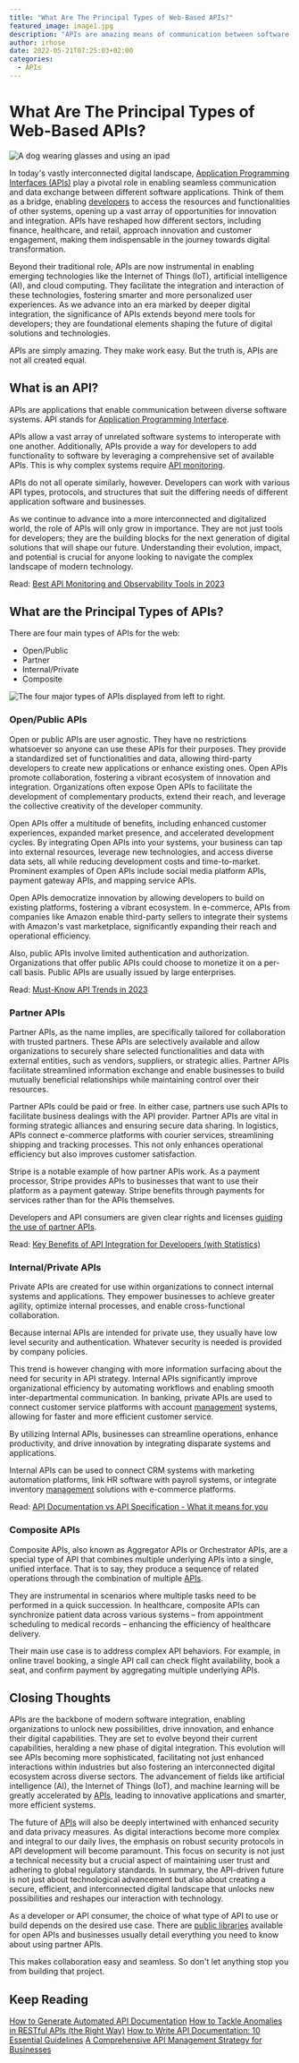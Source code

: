 ```yaml
---
title: "What Are The Principal Types of Web-Based APIs?"
featured_image: image1.jpg
description: "APIs are amazing means of communication between software systems. Learn about the different types of APIs used on the web"
author: irhose
date: 2022-05-21T07:25:03+02:00
categories:
  - APIs
---
```


# What Are The Principal Types of Web-Based APIs?

![A dog wearing glasses and using an ipad](./image1.jpg)

In today's vastly interconnected digital landscape, [Application Programming Interfaces (APIs)](https://apitoolkit.io/blog/api-documentation-and-observability-the-truth-you-must-know/) play a pivotal role in enabling seamless communication and data exchange between different software applications. Think of them as a bridge, enabling [developers](https://apitoolkit.io/blog/top-8-api-documentation-tools-for-developers/) to access the resources and functionalities of other systems, opening up a vast array of opportunities for innovation and integration. APIs have reshaped how different sectors, including finance, healthcare, and retail, approach innovation and customer engagement, making them indispensable in the journey towards digital transformation.

Beyond their traditional role, APIs are now instrumental in enabling emerging technologies like the Internet of Things (IoT), artificial intelligence (AI), and cloud computing. They facilitate the integration and interaction of these technologies, fostering smarter and more personalized user experiences. As we advance into an era marked by deeper digital integration, the significance of APIs extends beyond mere tools for developers; they are foundational elements shaping the future of digital solutions and technologies.

APIs are simply amazing. They make work easy. But the truth is, APIs are not all created equal.

## What is an API?

APIs are applications that enable communication between diverse software systems. API stands for [Application Programming Interface](https://en.wikipedia.org/wiki/API).

APIs allow a vast array of unrelated software systems to interoperate with one another. Additionally, APIs provide a way for developers to add functionality to software by leveraging a comprehensive set of available APIs. This is why complex systems require [API monitoring](https://apitoolkit.io/blog/why-you-need-an-api-monitoring-tool/).

APIs do not all operate similarly, however. Developers can work with various API types, protocols, and structures that suit the differing needs of different application software and businesses.

As we continue to advance into a more interconnected and digitalized world, the role of APIs will only grow in importance. They are not just tools for developers; they are the building blocks for the next generation of digital solutions that will shape our future. Understanding their evolution, impact, and potential is crucial for anyone looking to navigate the complex landscape of modern technology.

Read: [Best API Monitoring and Observability Tools in 2023](https://apitoolkit.io/blog/best-api-monitoring-and-observability-tools/)

## What are the Principal Types of APIs?

There are four main types of APIs for the web:

- Open/Public
- Partner
- Internal/Private
- Composite

![The four major types of APIs displayed from left to right.](./types-of-api.jpg)

### Open/Public APIs

Open or public APIs are user agnostic. They have no restrictions whatsoever so anyone can use these APIs for their purposes. They provide a standardized set of functionalities and data, allowing third-party developers to create new applications or enhance existing ones. Open APIs promote collaboration, fostering a vibrant ecosystem of innovation and integration. Organizations often expose Open APIs to facilitate the development of complementary products, extend their reach, and leverage the collective creativity of the developer community.

Open APIs offer a multitude of benefits, including enhanced customer experiences, expanded market presence, and accelerated development cycles. By integrating Open APIs into your systems, your business can tap into external resources, leverage new technologies, and access diverse data sets, all while reducing development costs and time-to-market. Prominent examples of Open APIs include social media platform APIs, payment gateway APIs, and mapping service APIs.

Open APIs democratize innovation by allowing developers to build on existing platforms, fostering a vibrant ecosystem. In e-commerce, APIs from companies like Amazon enable third-party sellers to integrate their systems with Amazon's vast marketplace, significantly expanding their reach and operational efficiency.

Also, public APIs involve limited authentication and authorization. Organizations that offer public APIs could choose to monetize it on a per-call basis. Public APIs are usually issued by large enterprises.

Read: [Must-Know API Trends in 2023](https://apitoolkit.io/blog/api-trends/)

### Partner APIs

Partner APIs, as the name implies, are specifically tailored for collaboration with trusted partners. These APIs are selectively available and allow organizations to securely share selected functionalities and data with external entities, such as vendors, suppliers, or strategic allies. Partner APIs facilitate streamlined information exchange and enable businesses to build mutually beneficial relationships while maintaining control over their resources.

Partner APIs could be paid or free. In either case, partners use such APIs to facilitate business dealings with the API provider. Partner APIs are vital in forming strategic alliances and ensuring secure data sharing. In logistics, APIs connect e-commerce platforms with courier services, streamlining shipping and tracking processes. This not only enhances operational efficiency but also improves customer satisfaction.

Stripe is a notable example of how partner APIs work. As a payment processor, Stripe provides APIs to businesses that want to use their platform as a payment gateway. Stripe benefits through payments for services rather than for the APIs themselves.

Developers and API consumers are given clear rights and licenses [guiding the use of partner APIs](https://www.3pillarglobal.com/insights/criteria-for-and-benefits-of-selecting-an-api-partner/).

Read: [Key Benefits of API Integration for Developers (with Statistics)](https://apitoolkit.io/blog/benefits-of-api-integration/)

### Internal/Private APIs

Private APIs are created for use within organizations to connect internal systems and applications. They empower businesses to achieve greater agility, optimize internal processes, and enable cross-functional collaboration.

Because internal APIs are intended for private use, they usually have low level security and authentication. Whatever security is needed is provided by company policies.

This trend is however changing with more information surfacing about the need for security in API strategy. Internal APIs significantly improve organizational efficiency by automating workflows and enabling smooth inter-departmental communication. In banking, private APIs are used to connect customer service platforms with account [management](https://apitoolkit.io/blog/the-ultimate-api-management-strategy/) systems, allowing for faster and more efficient customer service.

By utilizing Internal APIs, businesses can streamline operations, enhance productivity, and drive innovation by integrating disparate systems and applications.

Internal APIs can be used to connect CRM systems with marketing automation platforms, link HR software with payroll systems, or integrate inventory [management](https://apitoolkit.io/blog/the-ultimate-api-management-strategy/) solutions with e-commerce platforms.

Read: [API Documentation vs API Specification - What it means for you](https://apitoolkit.io/blog/api-documentation-vs-api-specification/)

### Composite APIs

Composite APIs, also known as Aggregator APIs or Orchestrator APIs, are a special type of API that combines multiple underlying APIs into a single, unified interface. That is to say, they produce a sequence of related operations through the combination of multiple [APIs](https://apitoolkit.io/blog/anomalies-in-restful-apis/).

They are instrumental in scenarios where multiple tasks need to be performed in a quick succession. In healthcare, composite APIs can synchronize patient data across various systems – from appointment scheduling to medical records – enhancing the efficiency of healthcare delivery.

Their main use case is to address complex API behaviors. For example, in online travel booking, a single API call can check flight availability, book a seat, and confirm payment by aggregating multiple underlying APIs.

## Closing Thoughts

APIs are the backbone of modern software integration, enabling organizations to unlock new possibilities, drive innovation, and enhance their digital capabilities. They are set to evolve beyond their current capabilities, heralding a new phase of digital integration. This evolution will see APIs becoming more sophisticated, facilitating not just enhanced interactions within industries but also fostering an interconnected digital ecosystem across diverse sectors. The advancement of fields like artificial intelligence (AI), the Internet of Things (IoT), and machine learning will be greatly accelerated by [APIs](https://apitoolkit.io/blog/anomalies-in-restful-apis/), leading to innovative applications and smarter, more efficient systems.

The future of [APIs](https://apitoolkit.io/blog/anomalies-in-restful-apis/) will also be deeply intertwined with enhanced security and data privacy measures. As digital interactions become more complex and integral to our daily lives, the emphasis on robust security protocols in API development will become paramount. This focus on security is not just a technical necessity but a crucial aspect of maintaining user trust and adhering to global regulatory standards. In summary, the API-driven future is not just about technological advancement but also about creating a secure, efficient, and interconnected digital landscape that unlocks new possibilities and reshapes our interaction with technology.

As a developer or API consumer, the choice of what type of API to use or build depends on the desired use case. There are [public libraries](https://github.com/public-apis/public-apis) available for open APIs and businesses usually detail everything you need to know about using partner APIs.

This makes collaboration easy and seamless. So don't let anything stop you from building that project.

## Keep Reading

[How to Generate Automated API Documentation](https://apitoolkit.io/blog/how-to-generate-automated-api-documentation/)
[How to Tackle Anomalies in RESTful APIs (the Right Way)](https://apitoolkit.io/blog/anomalies-in-restful-apis/)
[How to Write API Documentation: 10 Essential Guidelines](https://apitoolkit.io/blog/how-to-write-api-docs/)
[A Comprehensive API Management Strategy for Businesses](https://apitoolkit.io/blog/the-ultimate-api-management-strategy/)
